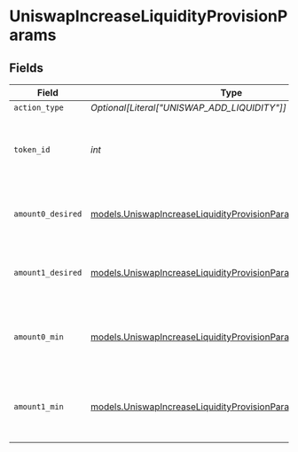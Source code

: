 # UniswapIncreaseLiquidityProvisionParams


## Fields

| Field                                                                                                                              | Type                                                                                                                               | Required                                                                                                                           | Description                                                                                                                        | Example                                                                                                                            |
| ---------------------------------------------------------------------------------------------------------------------------------- | ---------------------------------------------------------------------------------------------------------------------------------- | ---------------------------------------------------------------------------------------------------------------------------------- | ---------------------------------------------------------------------------------------------------------------------------------- | ---------------------------------------------------------------------------------------------------------------------------------- |
| `action_type`                                                                                                                      | *Optional[Literal["UNISWAP_ADD_LIQUIDITY"]]*                                                                                       | :heavy_minus_sign:                                                                                                                 | N/A                                                                                                                                |                                                                                                                                    |
| `token_id`                                                                                                                         | *int*                                                                                                                              | :heavy_check_mark:                                                                                                                 | Token ID of the NFT representing the liquidity provisioned position.                                                               |                                                                                                                                    |
| `amount0_desired`                                                                                                                  | [models.UniswapIncreaseLiquidityProvisionParamsAmount0Desired](../models/uniswapincreaseliquidityprovisionparamsamount0desired.md) | :heavy_check_mark:                                                                                                                 | The desired amount of the first token to deposit                                                                                   | 1.5                                                                                                                                |
| `amount1_desired`                                                                                                                  | [models.UniswapIncreaseLiquidityProvisionParamsAmount1Desired](../models/uniswapincreaseliquidityprovisionparamsamount1desired.md) | :heavy_check_mark:                                                                                                                 | The desired amount of the second token to deposit                                                                                  | 1.7                                                                                                                                |
| `amount0_min`                                                                                                                      | [models.UniswapIncreaseLiquidityProvisionParamsAmount0Min](../models/uniswapincreaseliquidityprovisionparamsamount0min.md)         | :heavy_check_mark:                                                                                                                 | The minimum amount of the first token to deposit                                                                                   | 1.4                                                                                                                                |
| `amount1_min`                                                                                                                      | [models.UniswapIncreaseLiquidityProvisionParamsAmount1Min](../models/uniswapincreaseliquidityprovisionparamsamount1min.md)         | :heavy_check_mark:                                                                                                                 | The minimum amount of the second token to deposit                                                                                  | 1.6                                                                                                                                |